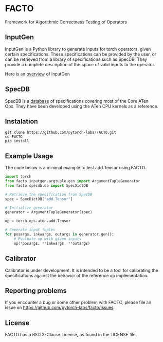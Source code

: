 # FACTO

Framework for Algorithmic Correctness Testing of Operators

## InputGen

InputGen is a Python library to generate inputs for torch operators, given certain specifications. These specifications can be provided by the user, or can be retrieved from a library of specifications such as SpecDB. They provide a complete description of the space of valid inputs to the operator.

Here is an [overview](facto/inputgen/overview.md) of InputGen

## SpecDB

SpecDB is a [database](facto/specdb/db.py#L30) of specifications covering most of the Core ATen Ops. They have been developed using the ATen CPU kernels as a reference.

## Instalation
```
git clone https://github.com/pytorch-labs/FACTO.git
cd FACTO
pip install
```

## Example Usage

The code below is a minimal example to test add.Tensor using FACTO.
```python
import torch
from facto.inputgen.argtuple.gen import ArgumentTupleGenerator
from facto.specdb.db import SpecDictDB

# Retrieve the specification from SpecDB
spec = SpecDictDB["add.Tensor"]

# Initialize generator
generator = ArgumentTupleGenerator(spec)

op = torch.ops.aten.add.Tensor

# Generate input tuples
for posargs, inkwargs, outargs in generator.gen():
    # Evaluate op with given inputs
    op(*posargs, **inkwargs, **outargs)
```

## Calibrator

Calibrator is under development. It is intended to be a tool for calibrating the specifications against the behavior of the reference op implementation.

## Reporting problems

If you encounter a bug or some other problem with FACTO, please file an issue on
https://github.com/pytorch-labs/facto/issues.

## License

FACTO has a BSD 3-Clause License, as found in the LICENSE file.
